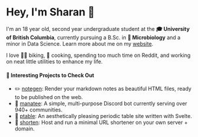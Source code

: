 # Hey, I'm Sharan 👋

I'm an 18 year old, second year undergraduate student at the **🎓 University of British Columbia**, currently pursuing a B.Sc. in **🔬 Microbiology** and a minor in Data Science. Learn more about me on my [website](https://justsharan.xyz).

I love 🚴‍♂️ biking, 🍳 cooking, spending too much time on Reddit, and working on neat little utilities to enhance my life.

#### 🔭 Interesting Projects to Check Out
- ✏️ [notegen](https://github.com/justsharan/notegen): Render your markdown notes as beautiful HTML files, ready to be published on the web.
- 🦾 [manatee](https://github.com/justsharan/manatee): A simple, multi-purpose Discord bot currently serving over 940+ communities.
- 🧪 [ptable](https://justsharan.xyz/ptable): An aesthetically pleasing periodic table site written with Svelte.
- 🔗 [shorten](https://github.com/justsharan/shorten): Host and run a minimal URL shortener on your own server + domain.
